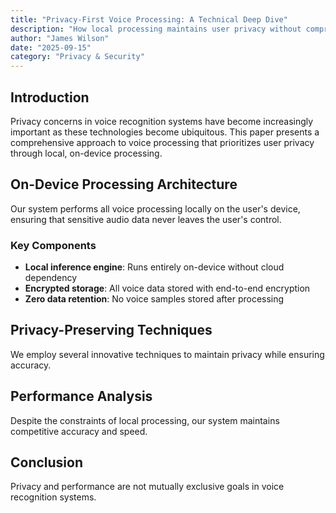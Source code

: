 ```yaml
---
title: "Privacy-First Voice Processing: A Technical Deep Dive"
description: "How local processing maintains user privacy without compromising on accuracy or speed."
author: "James Wilson"
date: "2025-09-15"
category: "Privacy & Security"
---
```


## Introduction

Privacy concerns in voice recognition systems have become increasingly important as these technologies become ubiquitous. This paper presents a comprehensive approach to voice processing that prioritizes user privacy through local, on-device processing.

## On-Device Processing Architecture

Our system performs all voice processing locally on the user's device, ensuring that sensitive audio data never leaves the user's control.

### Key Components

- **Local inference engine**: Runs entirely on-device without cloud dependency
- **Encrypted storage**: All voice data stored with end-to-end encryption
- **Zero data retention**: No voice samples stored after processing

## Privacy-Preserving Techniques

We employ several innovative techniques to maintain privacy while ensuring accuracy.

## Performance Analysis

Despite the constraints of local processing, our system maintains competitive accuracy and speed.

## Conclusion

Privacy and performance are not mutually exclusive goals in voice recognition systems.
